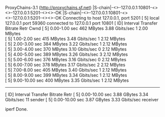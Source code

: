 ProxyChains-3.1 (http://proxychains.sf.net)
|S-chain|-<>-127.0.0.1:10801-<><>-127.0.0.1:5201-<><>-OK
|S-chain|-<>-127.0.0.1:10801-<><>-127.0.0.1:5201-<><>-OK
Connecting to host 127.0.0.1, port 5201
[  5] local 127.0.0.1 port 59360 connected to 127.0.0.1 port 10801
[ ID] Interval           Transfer     Bitrate         Retr  Cwnd
[  5]   0.00-1.00   sec   462 MBytes  3.88 Gbits/sec    1   2.00 MBytes       
[  5]   1.00-2.00   sec   415 MBytes  3.48 Gbits/sec    1   2.12 MBytes       
[  5]   2.00-3.00   sec   384 MBytes  3.22 Gbits/sec    1   2.12 MBytes       
[  5]   3.00-4.00   sec   370 MBytes  3.10 Gbits/sec    0   2.12 MBytes       
[  5]   4.00-5.00   sec   389 MBytes  3.26 Gbits/sec    3   2.12 MBytes       
[  5]   5.00-6.00   sec   376 MBytes  3.16 Gbits/sec    0   2.12 MBytes       
[  5]   6.00-7.00   sec   378 MBytes  3.17 Gbits/sec    2   2.12 MBytes       
[  5]   7.00-8.00   sec   405 MBytes  3.40 Gbits/sec    1   2.12 MBytes       
[  5]   8.00-9.00   sec   399 MBytes  3.34 Gbits/sec    1   2.12 MBytes       
[  5]   9.00-10.00  sec   400 MBytes  3.35 Gbits/sec    1   2.12 MBytes       
- - - - - - - - - - - - - - - - - - - - - - - - -
[ ID] Interval           Transfer     Bitrate         Retr
[  5]   0.00-10.00  sec  3.88 GBytes  3.34 Gbits/sec   11             sender
[  5]   0.00-10.00  sec  3.87 GBytes  3.33 Gbits/sec                  receiver

iperf Done.
